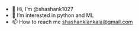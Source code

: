 - 👋 Hi, I’m @shashank1027
- 👀 I’m interested in python and ML
- 📫 How to reach me shashanklankala@gmail.com



